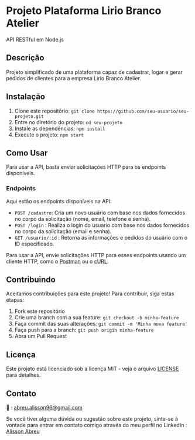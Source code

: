 
# Projeto Plataforma Lirio Branco Atelier

API RESTful em Node.js

## Descrição

Projeto simplificado de uma plataforma capaz de cadastrar, logar e gerar pedidos de clientes para a empresa Lirio Branco Atelier.

## Instalação

1. Clone este repositório: `git clone https://github.com/seu-usuario/seu-projeto.git`
2. Entre no diretório do projeto: `cd seu-projeto`
3. Instale as dependências: `npm install`
4. Execute o projeto: `npm start`

## Como Usar

Para usar a API, basta enviar solicitações HTTP para os endpoints disponíveis.

### Endpoints

Aqui estão os endpoints disponíveis na API:

- `POST /cadastro`: Cria um novo usuário com base nos dados fornecidos no corpo da solicitação (nome, email, telefone e senha).
- `POST /login` : Realiza o login do usuario com base nos dados fornecidos no corpo da solicitação (email e senha).
- `GET /usuario/:id` : Retorna as informações e pedidos do usuário com o ID especificado.

Para usar a API, envie solicitações HTTP para esses endpoints usando um cliente HTTP, como o [Postman](https://www.postman.com/) ou o [cURL](https://curl.se/).

## Contribuindo

Aceitamos contribuições para este projeto! Para contribuir, siga estas etapas:

1. Fork este repositório
2. Crie uma branch com a sua feature: `git checkout -b minha-feature`
3. Faça commit das suas alterações: `git commit -m 'Minha nova feature'`
4. Faça push para a branch: `git push origin minha-feature`
5. Abra um Pull Request

## Licença

Este projeto está licenciado sob a licença MIT - veja o arquivo [LICENSE](LICENSE) para detalhes.

## Contato

📧 : abreu.alisson96@gmail.com

Se você tiver alguma dúvida ou sugestão sobre este projeto,
sinta-se à vontade para entrar em contato comigo através do meu perfil no LinkedIn :
[Alisson Abreu](https://www.linkedin.com/in/alisson-abreu-946031227/)
